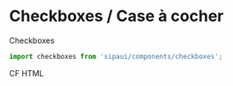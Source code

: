 # Checkboxes / Case à cocher

Checkboxes

```js
import checkboxes from 'sipaui/components/checkboxes';
```

<!-- STORY -->

CF HTML
